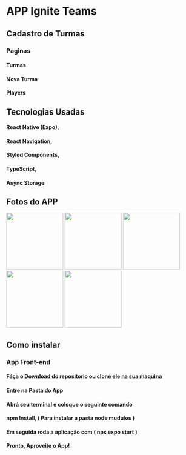 <h1>APP Ignite Teams</h1>

<div>
  <h2>Cadastro de Turmas</h2>
  
  <h3>Paginas</h3>
  
  <h4>Turmas</h4>
  <h4>Nova Turma</h4>
  <h4>Players</h4>
</div>

<div>
  <h2>Tecnologias Usadas</h2>
  
  <h4> React Native (Expo),</h4>
  <h4> React Navigation,</h4>
  <h4> Styled Components,</h4>
  <h4> TypeScript,</h4>
  <h4> Async Storage</h4>
</div>

<div>
  <h2>Fotos do APP</h2>
<div display='flex' >
  <img width='150px' src="https://user-images.githubusercontent.com/87048226/200083832-e0e2aac3-7b7b-4fe5-9523-132daa5c88ff.jpg"/>
  <img width='150px' src="https://user-images.githubusercontent.com/87048226/200084267-f6450c6c-97f6-4bbe-82bd-da4d2a365320.jpg" />
  <img width='150px' src="https://user-images.githubusercontent.com/87048226/200084316-9caea805-7d04-4611-b093-ee6c25a66ece.jpg" />
  <img width='150px' src="https://user-images.githubusercontent.com/87048226/200084364-f27ccad0-c270-450c-a278-04cdf3b32ee4.jpg" />
  <img width='150px' src="https://user-images.githubusercontent.com/87048226/200084506-e712eb70-37d0-462d-a4fa-cbb0aefe0ee2.jpg" />
</div>
  
 
</div>


<div>
  <h2>Como instalar</h2>
  
  <h3>App Front-end</h3>
  
  <h4>Fáça o Download do repositorio ou clone ele na sua maquina</h4>
  <h4>Entre na Pasta do App</h4>
  <h4>Abrá seu terminal e coloque o seguinte comando</h4>
  <h4>npm Install, ( Para instalar a pasta node mudulos )</h4>
  <h4>Em seguida roda a aplicação com ( npx expo start )</h4>
  <h4>Pronto, Aproveite o App!</h4>
</div>
